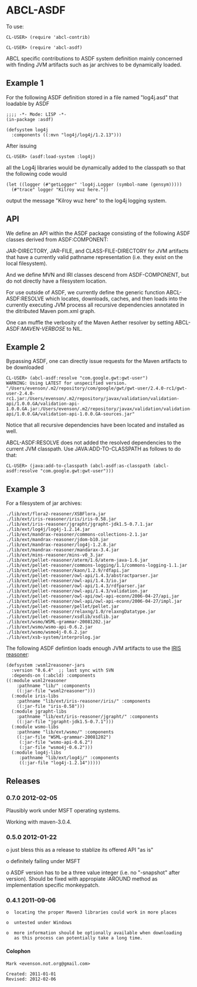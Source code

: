 ABCL-ASDF
=========

To use:

    CL-USER> (require 'abcl-contrib)

    CL-USER> (require 'abcl-asdf)
    
    
ABCL specific contributions to ASDF system definition mainly concerned
with finding JVM artifacts such as jar archives to be dynamically loaded.

Example 1
---------

For the following ASDF definition stored in a file named "log4j.asd"
that loadable by ASDF

    ;;;; -*- Mode: LISP -*-
    (in-package :asdf)

    (defsystem log4j
      :components ((:mvn "log4j/log4j/1.2.13")))

After issuing 

    CL-USER> (asdf:load-system :log4j)
    
all the Log4j libraries would be dynamically added to the classpath so
that the following code would

    (let ((logger (#"getLogger" 'log4j.Logger (symbol-name (gensym)))))
      (#"trace" logger "Kilroy wuz here."))
 
output the message "Kilroy wuz here" to the log4j logging system.
      

API
---

We define an API within the ASDF package consisting of the following
ASDF classes derived from ASDF:COMPONENT:

JAR-DIRECTORY, JAR-FILE, and CLASS-FILE-DIRECTORY for JVM artifacts
that have a currently valid pathname representation (i.e. they exist
on the local filesystem).

And we define  MVN and IRI classes descend from ASDF-COMPONENT, but do not
directly have a filesystem location.

For use outside of ASDF, we currently define the generic function
ABCL-ASDF:RESOLVE which locates, downloads, caches, and then loads
into the currently executing JVM process all recursive dependencies
annotated in the ditributed Maven pom.xml graph.

One can muffle the verbosity of the Maven Aether resolver by setting
ABCL-ASDF:*MAVEN-VERBOSE* to NIL.

Example 2
---------

Bypassing ASDF, one can directly issue requests for the Maven
artifacts to be downloaded

    CL-USER> (abcl-asdf:resolve "com.google.gwt:gwt-user")
    WARNING: Using LATEST for unspecified version.
    "/Users/evenson/.m2/repository/com/google/gwt/gwt-user/2.4.0-rc1/gwt-user-2.4.0-rc1.jar:/Users/evenson/.m2/repository/javax/validation/validation-api/1.0.0.GA/validation-api-1.0.0.GA.jar:/Users/evenson/.m2/repository/javax/validation/validation-api/1.0.0.GA/validation-api-1.0.0.GA-sources.jar"

Notice that all recursive dependencies have been located and installed
as well.

ABCL-ASDF:RESOLVE does not added the resolved dependencies to the
current JVM classpath.  Use JAVA:ADD-TO-CLASSPATH as follows to do
that:

    CL-USER> (java:add-to-classpath (abcl-asdf:as-classpath (abcl-asdf:resolve "com.google.gwt:gwt-user")))

Example 3
---------

For a filesystem of jar archives:

    ./lib/ext/flora2-reasoner/XSBFlora.jar
    ./lib/ext/iris-reasoner/iris/iris-0.58.jar
    ./lib/ext/iris-reasoner/jgrapht/jgrapht-jdk1.5-0.7.1.jar
    ./lib/ext/log4j/log4j-1.2.14.jar
    ./lib/ext/mandrax-reasoner/commons-collections-2.1.jar
    ./lib/ext/mandrax-reasoner/jdom-b10.jar
    ./lib/ext/mandrax-reasoner/log4j-1.2.8.jar
    ./lib/ext/mandrax-reasoner/mandarax-3.4.jar
    ./lib/ext/mins-reasoner/mins-v0_3.jar
    ./lib/ext/pellet-reasoner/aterm/1.6/aterm-java-1.6.jar
    ./lib/ext/pellet-reasoner/commons-logging/1.1/commons-logging-1.1.jar
    ./lib/ext/pellet-reasoner/kaon/1.2.9/rdfapi.jar
    ./lib/ext/pellet-reasoner/owl-api/1.4.3/abstractparser.jar
    ./lib/ext/pellet-reasoner/owl-api/1.4.3/io.jar
    ./lib/ext/pellet-reasoner/owl-api/1.4.3/rdfparser.jar
    ./lib/ext/pellet-reasoner/owl-api/1.4.3/validation.jar
    ./lib/ext/pellet-reasoner/owl-api/owl-api-econn/2006-04-27/api.jar
    ./lib/ext/pellet-reasoner/owl-api/owl-api-econn/2006-04-27/impl.jar
    ./lib/ext/pellet-reasoner/pellet/pellet.jar
    ./lib/ext/pellet-reasoner/relaxng/1.0/relaxngDatatype.jar
    ./lib/ext/pellet-reasoner/xsdlib/xsdlib.jar
    ./lib/ext/wsmo/WSML-grammar-20081202.jar
    ./lib/ext/wsmo/wsmo-api-0.6.2.jar
    ./lib/ext/wsmo/wsmo4j-0.6.2.jar
    ./lib/ext/xsb-system/interprolog.jar

The following ASDF defintion loads enough JVM artifacts to use the
[IRIS reasoner][1]:

    (defsystem :wsml2reasoner-jars
      :version "0.6.4"  ;; last sync with SVN
      :depends-on (:abcld) :components 
    ((:module wsml2reasoner 
	    :pathname "lib/" :components
	    ((:jar-file "wsml2reasoner")))
      (:module iris-libs 
  	    :pathname "lib/ext/iris-reasoner/iris/" :components
	    ((:jar-file "iris-0.58")))
      (:module jgrapht-libs 
	    :pathname "lib/ext/iris-reasoner/jgrapht/" :components
	    ((:jar-file "jgrapht-jdk1.5-0.7.1")))
      (:module wsmo-libs
 	    :pathname "lib/ext/wsmo/" :components
	    ((:jar-file "WSML-grammar-20081202")
	     (:jar-file "wsmo-api-0.6.2")
	     (:jar-file "wsmo4j-0.6.2")))
      (:module log4j-libs 
         :pathname "lib/ext/log4j/" :components
	     ((:jar-file "log4j-1.2.14")))))

[1]:  http://www.iris-reasoner.org/

Releases
--------

### 0.7.0 2012-02-05

Plausibly work under MSFT operating systems.

Working with maven-3.0.4.

### 0.5.0 2012-01-22

   o  just bless this as a release to stablize its offered API "as is"
   
   o  definitely failing under MSFT
   
   o  ASDF version has to be a three value integer (i.e. no "-snapshot"
      after version).  Should be fixed with appropiate :AROUND method
      as implementation specific monkeypatch.
       

### 0.4.1 2011-09-06 

    o  locating the proper Maven3 libraries could work in more places
   
    o  untested under Windows
   
    o  more information should be optionally available when downloading
       as this process can potentially take a long time.


#### Colophon

    Mark <evenson.not.org@gmail.com>
    
    Created: 2011-01-01
    Revised: 2012-02-06
    
